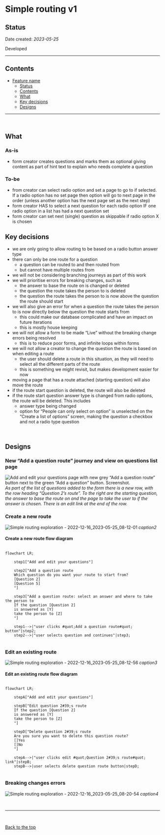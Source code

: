 # Simple routing v1

## Status

Date created: *2023-05-25*  

Developed  

___

## Contents

- [Feature name](#feature-name)
  - [Status](#status)
  - [Contents](#contents)
  - [What](#what)
  - [Key decisions](#key-decisions)
  - [Designs](#designs)

___

<br>

## What

### As-is

- form creator creates questions and marks them as optional giving content as part of hint text to explain who needs complete a question

### To-be

- from creator can select radio option and set a page to go to if selected. If a radio option has no set page then option will go to next page in the order (unless another option has the next page set as the next step)  
- form creator HAS to select a next question for each radio option IF one radio option in a list has had a next question set  
- form creator can set next (single) question as skippable if radio option X is chosen  


## Key decisions

- we are only going to allow routing to be based on a radio button answer type
- there can only be one route for a question
  - a question can be routed to and then routed from
  - but cannot have multiple routes from
- we will not be considering branching journeys as part of this work
- we will prioritise errors for breaking changes, such as
  - the answer to base the route on is changed or deleted
  - the question the route takes the person to is deleted
  - the question the route takes the person to is now above the question the route should start
- we will also give an error for when a question the route takes the person to is now directly below the question the route starts from 
  - this could make our database complicated and have an impact on future iterations
  - this is mostly house keeping
- we will not allow a form to be made “Live” without the breaking change errors being resolved
  - this is to reduce poor forms, and infinite loops within forms
- we will not allow a creator to change the question the route is based on when editing a route
  - the user should delete a route in this situation, as they will need to select all the different parts of the route
  - this is something we might revisit, but makes development easier for now
- moving a page that has a route attached (starting question) will also move the route
- if the route start question is deleted, the route will also be deleted
- if the route start question answer type is changed from radio options, the route will be deleted. This includes
  - answer type being changed
  - option for “People can only select on option” is unselected on the “Create a list of options” screen, making the question a checkbox and not a radio type question

<br>

## Designs

### New “Add a question route” journey and view on questions list page

![Add and edit your questions page with new grey “Add a question route” button next to the green “Add a question” button. Screenshot.](https://github.com/alphagov/forms/assets/35372982/700ad8f7-0fa7-4484-b636-2263beb141d2)
*As part of the list of questions added to the form there is a new row, with the row heading “Question 2’s route”. To the right are the starting question, the answer to base the route on and the page to take the user to if the answer is chosen. There is an edit link at the end of the row.*

### Create a new route 

![Simple routing exploration - 2022-12-16_2023-05-25_08-12-01](https://github.com/alphagov/forms/assets/35372982/3b72e7a3-8e41-43fb-86eb-9e09928bfce1)
*caption2*

#### Create a new route flow diagram

```mermaid
    
flowchart LR;

    step1["Add and edit your questions"]
    
    step2["Add a question route
    Which question do you want your route to start from?
    [Question 2]
    [Question 5]
    "]
    
    step3["Add a question route: select an answer and where to take the person to
    If the question [Question 2]
    is answered as [Y]
    take the person to [Z]
    "]
    
    step1-->|"user clicks #quot;Add a question route#quot; button"|step2;
    step2-->|"user selects question and continues"|step3;
    
```

### Edit an existing route

![Simple routing exploration - 2022-12-16_2023-05-25_08-12-56](https://github.com/alphagov/forms/assets/35372982/4af90739-72ce-4ef3-b110-ff1c041f6e3e)
*caption3*

#### Edit an existing route flow diagram

```mermaid
    
flowchart LR;
    
    stepA["Add and edit your questions"]
    
    stepB["Edit question 2#39;s route
    If the question [Question 2]
    is answered as [Y]
    take the person to [Z]
    "]
    
    stepD["Delete question 2#39;s route
    Are you sure you want to delete this question route?
    []Yes
    []No
    "]
    
    stepA-->|"user clicks edit #quot;Question 2#39;s route#quot; link"|stepB;
    stepB-->|user selects delete question route button|stepD;
    
```

### Breaking changes errors

![Simple routing exploration - 2022-12-16_2023-05-25_08-20-54](https://github.com/alphagov/forms/assets/35372982/c9d01a5c-48d9-4abf-816f-a22de683a665)
*caption4*


<br>

___

<br>

[Back to the top](#simple-routing-v1)
